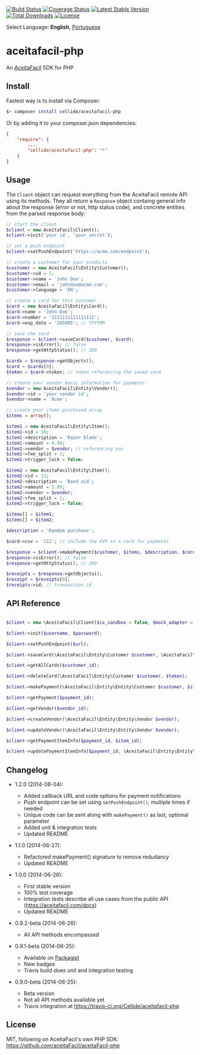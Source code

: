[![Build Status](https://travis-ci.org/Cellide/aceitafacil-php.svg?branch=master)](https://travis-ci.org/Cellide/aceitafacil-php)
[![Coverage Status](https://img.shields.io/coveralls/Cellide/aceitafacil-php.svg)](https://coveralls.io/r/Cellide/aceitafacil-php)
[![Latest Stable Version](https://poser.pugx.org/cellide/aceitafacil-php/v/stable.png)](https://packagist.org/packages/Cellide/aceitafacil-php)
[![Total Downloads](https://poser.pugx.org/cellide/aceitafacil-php/downloads.png)](https://packagist.org/packages/Cellide/aceitafacil-php)
[![License](https://poser.pugx.org/cellide/aceitafacil-php/license.svg)](https://packagist.org/packages/Cellide/aceitafacil-php)

Select Language: **English**, [Portuguese](../master/README-pt.md)

aceitafacil-php
===================

An [AceitaFacil](https://aceitafacil.com) SDK for PHP

Install
-------------

Fastest way is to install via Composer:

```bash
$> composer install cellide/aceitafacil-php
```

Or by adding it to your composer.json dependencies:

```composer.json
{
    "require": {
		...
		"cellide/aceitafacil-php": "*"
	}
}
```

Usage
-------------

The `Client` object can request everything from the AceitaFacil remote API using its methods. They all return a `Response` object containg general info about the response (error or not, http status code), and concrete entities from the parsed response body:

```php
// start the client
$client = new AceitaFacil\Client();
$client->init('your id', 'your secret');

// set a push endpoint
$client->setPushEndpoint('https://acme.com/endpoint');

// create a customer for your products
$customer = new AceitaFacil\Entity\Customer();
$customer->id = 1;
$customer->name = 'John Doe';
$customer->email = 'johndoe@acme.com';
$customer->language = 'EN';

// create a card for this customer
$card = new AceitaFacil\Entity\Card();
$card->name = 'John Doe';
$card->number = '1111111111111111';
$card->exp_date = '205005'; // YYYYMM

// save the card
$response = $client->saveCard($customer, $card);
$response->isError(); // false
$response->getHttpStatus(); // 200

$cards = $response->getObjects();
$card = $cards[0];
$token = $card->token; // token referencing the saved card

// create your vendor basic information for payments
$vendor = new AceitaFacil\Entity\Vendor();
$vendor->id = 'your vendor id';
$vendor->name = 'Acme';

// create your items purchased array
$items = array();

$item1 = new AceitaFacil\Entity\Item();
$item1->id = 10;
$item1->description = 'Razor blade';
$item1->amount = 4.99;
$item1->vendor = $vendor; // referencing you
$item1->fee_split = 1;
$item1->trigger_lock = false;

$item2 = new AceitaFacil\Entity\Item();
$item2->id = 11;
$item2->description = 'Band aid';
$item2->amount = 1.99;
$item2->vendor = $vendor;
$item2->fee_split = 1;
$item2->trigger_lock = false;

$items[] = $item1;
$items[] = $item2;

$description = 'Random purchase';

$card->cvv = '111'; // include the CVV in a card for payments

$response = $client->makePayment($customer, $items, $description, $card);
$response->isError(); // false
$response->getHttpStatus(); // 200

$receipts = $response->getObjects();
$receipt = $receipts[0];
$receipts->id; // transaction id

```

API Reference
-------------

```php

$client = new \AceitaFacil\Client($is_sandbox = false, $mock_adapter = null);

$client->init($username, $password);

$client->setPushEndpoint($url);

$client->saveCard(\AceitaFacil\Entity\Customer $customer, \AceitaFacil\Entity\Card $card);

$client->getAllCards($customer_id);

$client->deleteCard(\AceitaFacil\Entity\Customer $customer, $token);

$client->makePayment(\AceitaFacil\Entity\Entity\Customer $customer, $items, $description, \AceitaFacil\Entity\Entity\Card $card = null, $push_code = null);

$client->getPayment($payment_id);

$client->getVendor($vendor_id);

$client->createVendor(\AceitaFacil\Entity\Entity\Vendor $vendor);

$client->updateVendor(\AceitaFacil\Entity\Entity\Vendor $vendor);

$client->getPaymentItemInfo($payment_id, $item_id);

$client->updatePaymentItemInfo($payment_id, \AceitaFacil\Entity\Entity\Item $item);

```

Changelog
-------------

- 1.2.0 (2014-08-04):
  - Added callback URL and code options for payment notifications
  - Push endpoint can be set using `setPushEndpoint()`, multiple times if needed
  - Unique code can be sent along with `makePayment()` as last, optional parameter
  - Added unit & integration tests
  - Updated README
  
- 1.1.0 (2014-06-27):
  - Refactored makePayment() signature to remove redudancy
  - Updated README

- 1.0.0 (2014-06-26):
  - First stable version
  - 100% test coverage
  - Integration tests describe all use cases from the public API (https://aceitafacil.com/docs)
  - Updated README

- 0.9.2-beta (2014-06-26):
  - All API methods encompassed
  
- 0.9.1-beta (2014-06-25):
  - Available on [Packagist](https://packagist.org/packages/cellide/aceitafacil-php)
  - New badges
  - Travis build does unit and integration testing
  
- 0.9.0-beta (2014-06-25):
  - Beta version
  - Not all API methods available yet
  - Travis integration at https://travis-ci.org/Cellide/aceitafacil-php

License
-------------
MIT, following on AceitaFacil's own PHP SDK: https://github.com/aceitaFacil/aceitaFacil-php